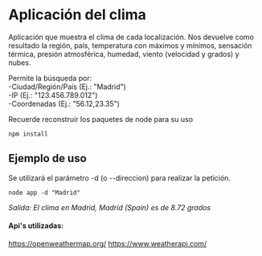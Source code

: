 # Aplicación del clima

Aplicación que muestra el clima de cada localización.
Nos devuelve como resultado la región, país, temperatura con máximos y mínimos, sensación térmica, presión atmosférica, humedad, viento (velocidad y grados) y nubes.

Permite la búsqueda por:\
-Ciudad/Región/País (Ej.: "Madrid")\
-IP (Ej.: "123.456.789.012")\
-Coordenadas (Ej.: "56.12,23.35")

Recuerde reconstruir los paquetes de node para su uso
```
npm install
```

## Ejemplo de uso

Se utilizará el parámetro -d (o --direccion) para realizar la petición.
```
node app -d "Madrid"
```
_Salida: El clima en Madrid, Madrid (Spain) es de 8.72 grados_


#### Api's utilizadas:
https://openweathermap.org/
https://www.weatherapi.com/